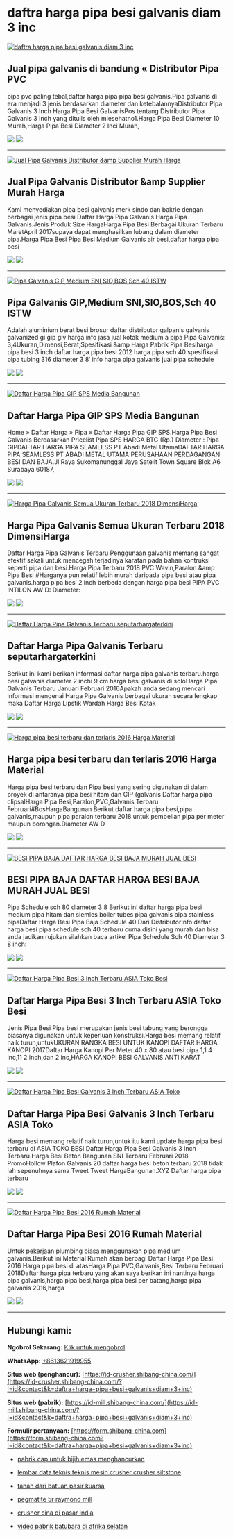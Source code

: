 # daftra harga pipa besi galvanis diam 3 inc

<a href="https://swt.shibang-china.com/?l=id&img&k=daftra+harga+pipa+besi+galvanis+diam+3+inc" target="_blank">![daftra harga pipa besi galvanis diam 3 inc](http://static.shibang-china.com/all-800x300/554.jpg)</a>

## Jual pipa galvanis di bandung « Distributor Pipa PVC
pipa pvc paling tebal,daftar harga pipa pipa besi galvanis.Pipa galvanis di era menjadi 3 jenis berdasarkan diameter dan ketebalannyaDistributor Pipa Galvanis 3 Inch Harga Pipa Besi GalvanisPos tentang Distributor Pipa Galvanis 3 Inch yang ditulis oleh miesehatno1.Harga Pipa Besi Diameter 10 Murah,Harga Pipa Besi Diameter 2 Inci Murah,


<a href="https://whatsapp.shibangsoft.com/WhatsApp.php" target="_blank" title="WhatsApp">![](http://static.shibang-china.com/icon/whatsapp.png)</a> <a href="https://swt.shibang-china.com/?l=id&icon&k=daftra+harga+pipa+besi+galvanis+diam+3+inc" target="_blank">![](http://static.shibang-china.com/icon/chat-id.png)</a>

---

<a href="https://swt.shibang-china.com/?l=id&img&k=daftra+harga+pipa+besi+galvanis+diam+3+inc" target="_blank">![Jual Pipa Galvanis Distributor &amp Supplier Murah Harga](http://static.shibang-china.com/all-800x300/330.jpg)</a>

## Jual Pipa Galvanis Distributor &amp Supplier Murah Harga
Kami menyediakan pipa besi galvanis merk sindo dan bakrie dengan berbagai jenis pipa besi Daftar Harga Pipa Galvanis Harga Pipa Galvanis.Jenis Produk Size HargaHarga Pipa Besi Berbagai Ukuran Terbaru MaretApril 2017supaya dapat menghasilkan lubang dalam diameter pipa.Harga Pipa Besi Pipa Besi Medium Galvanis air besi,daftar harga pipa besi


<a href="https://whatsapp.shibangsoft.com/WhatsApp.php" target="_blank" title="WhatsApp">![](http://static.shibang-china.com/icon/whatsapp.png)</a> <a href="https://swt.shibang-china.com/?l=id&icon&k=daftra+harga+pipa+besi+galvanis+diam+3+inc" target="_blank">![](http://static.shibang-china.com/icon/chat-id.png)</a>

---

<a href="https://swt.shibang-china.com/?l=id&img&k=daftra+harga+pipa+besi+galvanis+diam+3+inc" target="_blank">![Pipa Galvanis GIP,Medium SNI,SIO,BOS,Sch 40 ISTW](http://static.shibang-china.com/all-800x300/902.jpg)</a>

## Pipa Galvanis GIP,Medium SNI,SIO,BOS,Sch 40 ISTW
Adalah aluminium berat besi brosur daftar distributor galpanis galvanis galvanized gi gip giv harga info jasa jual kotak medium a pipa Pipa Galvanis: 3,4Ukuran,Dimensi,Berat,Spesifikasi &amp Harga Pabrik Pipa Besiharga pipa besi 3 inch daftar harga pipa besi 2012 harga pipa sch 40 spesifikasi pipa tubing 316 diameter 3 8′ info harga pipa galvanis jual pipa schedule


<a href="https://whatsapp.shibangsoft.com/WhatsApp.php" target="_blank" title="WhatsApp">![](http://static.shibang-china.com/icon/whatsapp.png)</a> <a href="https://swt.shibang-china.com/?l=id&icon&k=daftra+harga+pipa+besi+galvanis+diam+3+inc" target="_blank">![](http://static.shibang-china.com/icon/chat-id.png)</a>

---

<a href="https://swt.shibang-china.com/?l=id&img&k=daftra+harga+pipa+besi+galvanis+diam+3+inc" target="_blank">![Daftar Harga Pipa GIP SPS Media Bangunan](http://static.shibang-china.com/all-800x300/280.jpg)</a>

## Daftar Harga Pipa GIP SPS Media Bangunan
Home » Daftar Harga » Pipa » Daftar Harga Pipa GIP SPS.Harga Pipa Besi Galvanis Berdasarkan Pricelist Pipa SPS HARGA BTG (Rp.) Diameter : Pipa GIPDAFTAR HARGA PIPA SEAMLESS PT Abadi Metal UtamaDAFTAR HARGA PIPA SEAMLESS PT ABADI METAL UTAMA PERUSAHAAN PERDAGANGAN BESI DAN BAJA.Jl Raya Sukomanunggal Jaya Satelit Town Square Blok A6 Surabaya 60187,


<a href="https://whatsapp.shibangsoft.com/WhatsApp.php" target="_blank" title="WhatsApp">![](http://static.shibang-china.com/icon/whatsapp.png)</a> <a href="https://swt.shibang-china.com/?l=id&icon&k=daftra+harga+pipa+besi+galvanis+diam+3+inc" target="_blank">![](http://static.shibang-china.com/icon/chat-id.png)</a>

---

<a href="https://swt.shibang-china.com/?l=id&img&k=daftra+harga+pipa+besi+galvanis+diam+3+inc" target="_blank">![Harga Pipa Galvanis Semua Ukuran Terbaru 2018 DimensiHarga](http://static.shibang-china.com/all-800x300/766.jpg)</a>

## Harga Pipa Galvanis Semua Ukuran Terbaru 2018 DimensiHarga
Daftar Harga Pipa Galvanis Terbaru Penggunaan galvanis memang sangat efektif sekali untuk mencegah terjadinya karatan pada bahan kontruksi seperti pipa dan besi.Harga Pipa Terbaru 2018 PVC Wavin,Paralon &amp Pipa Besi #Harganya pun relatif lebih murah daripada pipa besi atau pipa galvanis.harga pipa besi 2 inch berbeda dengan harga pipa besi PIPA PVC INTILON AW D: Diameter:


<a href="https://whatsapp.shibangsoft.com/WhatsApp.php" target="_blank" title="WhatsApp">![](http://static.shibang-china.com/icon/whatsapp.png)</a> <a href="https://swt.shibang-china.com/?l=id&icon&k=daftra+harga+pipa+besi+galvanis+diam+3+inc" target="_blank">![](http://static.shibang-china.com/icon/chat-id.png)</a>

---

<a href="https://swt.shibang-china.com/?l=id&img&k=daftra+harga+pipa+besi+galvanis+diam+3+inc" target="_blank">![Daftar Harga Pipa Galvanis Terbaru seputarhargaterkini](http://static.shibang-china.com/all-800x300/1017.jpg)</a>

## Daftar Harga Pipa Galvanis Terbaru seputarhargaterkini
Berikut ini kami berikan informasi daftar harga pipa galvanis terbaru.harga besi galvanis diameter 2 inchi 9 cm harga besi galvanis di soloHarga Pipa Galvanis Terbaru Januari Februari 2016Apakah anda sedang mencari informasi mengenai Harga Pipa Galvanis berbagai ukuran secara lengkap maka Daftar Harga Lipstik Wardah Harga Besi Kotak


<a href="https://whatsapp.shibangsoft.com/WhatsApp.php" target="_blank" title="WhatsApp">![](http://static.shibang-china.com/icon/whatsapp.png)</a> <a href="https://swt.shibang-china.com/?l=id&icon&k=daftra+harga+pipa+besi+galvanis+diam+3+inc" target="_blank">![](http://static.shibang-china.com/icon/chat-id.png)</a>

---

<a href="https://swt.shibang-china.com/?l=id&img&k=daftra+harga+pipa+besi+galvanis+diam+3+inc" target="_blank">![Harga pipa besi terbaru dan terlaris 2016 Harga Material](http://static.shibang-china.com/all-800x300/733.jpg)</a>

## Harga pipa besi terbaru dan terlaris 2016 Harga Material
Harga pipa besi terbaru dan Pipa besi yang sering digunakan di dalam proyek di antaranya pipa besi hitam dan GIP (galvanis Daftar harga pipa clipsalHarga Pipa Besi,Paralon,PVC,Galvanis Terbaru Februari#BosHargaBangunan Berikut daftar harga pipa besi,pipa galvanis,maupun pipa paralon terbaru 2018 untuk pembelian pipa per meter maupun borongan.Diameter AW D


<a href="https://whatsapp.shibangsoft.com/WhatsApp.php" target="_blank" title="WhatsApp">![](http://static.shibang-china.com/icon/whatsapp.png)</a> <a href="https://swt.shibang-china.com/?l=id&icon&k=daftra+harga+pipa+besi+galvanis+diam+3+inc" target="_blank">![](http://static.shibang-china.com/icon/chat-id.png)</a>

---

<a href="https://swt.shibang-china.com/?l=id&img&k=daftra+harga+pipa+besi+galvanis+diam+3+inc" target="_blank">![BESI PIPA BAJA DAFTAR HARGA BESI BAJA MURAH JUAL BESI](http://static.shibang-china.com/all-800x300/395.jpg)</a>

## BESI PIPA BAJA DAFTAR HARGA BESI BAJA MURAH JUAL BESI
Pipa Schedule sch 80 diameter 3 8 Berikut ini daftar harga pipa besi medium pipa hitam dan siemles boiler tubes pipa galvanis pipa stainless pipaDaftar Harga Besi Pipa Baja Schedule 40 Dari DistributorInfo daftar harga besi pipa schedule sch 40 terbaru cuma disini yang murah dan bisa anda jadikan rujukan silahkan baca artikel Pipa Schedule Sch 40 Diameter 3 8 inch:


<a href="https://whatsapp.shibangsoft.com/WhatsApp.php" target="_blank" title="WhatsApp">![](http://static.shibang-china.com/icon/whatsapp.png)</a> <a href="https://swt.shibang-china.com/?l=id&icon&k=daftra+harga+pipa+besi+galvanis+diam+3+inc" target="_blank">![](http://static.shibang-china.com/icon/chat-id.png)</a>

---

<a href="https://swt.shibang-china.com/?l=id&img&k=daftra+harga+pipa+besi+galvanis+diam+3+inc" target="_blank">![Daftar Harga Pipa Besi 3 Inch Terbaru ASIA Toko Besi](http://static.shibang-china.com/all-800x300/103.jpg)</a>

## Daftar Harga Pipa Besi 3 Inch Terbaru ASIA Toko Besi
Jenis Pipa Besi Pipa besi merupakan jenis besi tabung yang berongga biasanya digunakan untuk keperluan konstruksi.Harga besi memang relatif naik turun,untukUKURAN RANGKA BESI UNTUK KANOPI DAFTAR HARGA KANOPI 2017Daftar Harga Kanopi Per Meter.40 x 80 atau besi pipa 1,1 4 inc,11 2 inch,dan 2 inc,HARGA KANOPI BESI GALVANIS ANTI KARAT


<a href="https://whatsapp.shibangsoft.com/WhatsApp.php" target="_blank" title="WhatsApp">![](http://static.shibang-china.com/icon/whatsapp.png)</a> <a href="https://swt.shibang-china.com/?l=id&icon&k=daftra+harga+pipa+besi+galvanis+diam+3+inc" target="_blank">![](http://static.shibang-china.com/icon/chat-id.png)</a>

---

<a href="https://swt.shibang-china.com/?l=id&img&k=daftra+harga+pipa+besi+galvanis+diam+3+inc" target="_blank">![Daftar Harga Pipa Besi Galvanis 3 Inch Terbaru ASIA Toko](http://static.shibang-china.com/all-800x300/1466.jpg)</a>

## Daftar Harga Pipa Besi Galvanis 3 Inch Terbaru ASIA Toko
Harga besi memang relatif naik turun,untuk itu kami update harga pipa besi terbaru di ASIA TOKO BESI.Daftar Harga Pipa Besi Galvanis 3 Inch Terbaru.Harga Besi Beton Bangunan SNI Terbaru Februari 2018 PromoHollow Plafon Galvanis 20 daftar harga besi beton terbaru 2018 tidak lah sepenuhnya sama Tweet Tweet HargaBangunan.XYZ Daftar harga pipa terbaru


<a href="https://whatsapp.shibangsoft.com/WhatsApp.php" target="_blank" title="WhatsApp">![](http://static.shibang-china.com/icon/whatsapp.png)</a> <a href="https://swt.shibang-china.com/?l=id&icon&k=daftra+harga+pipa+besi+galvanis+diam+3+inc" target="_blank">![](http://static.shibang-china.com/icon/chat-id.png)</a>

---

<a href="https://swt.shibang-china.com/?l=id&img&k=daftra+harga+pipa+besi+galvanis+diam+3+inc" target="_blank">![Daftar Harga Pipa Besi 2016 Rumah Material](http://static.shibang-china.com/all-800x300/660.jpg)</a>

## Daftar Harga Pipa Besi 2016 Rumah Material
Untuk pekerjaan plumbing biasa menggunakan pipa medium galvanis.Berikut ini Material Rumah akan berbagi Daftar Harga Pipa Besi 2016 Harga pipa besi di atasHarga Pipa PVC,Galvanis,Besi Terbaru Februari 2018Daftar harga pipa terbaru yang akan saya berikan ini nantinya harga pipa galvanis,harga pipa besi,harga pipa besi per batang,harga pipa galvanis 2016,harga


<a href="https://whatsapp.shibangsoft.com/WhatsApp.php" target="_blank" title="WhatsApp">![](http://static.shibang-china.com/icon/whatsapp.png)</a> <a href="https://swt.shibang-china.com/?l=id&icon&k=daftra+harga+pipa+besi+galvanis+diam+3+inc" target="_blank">![](http://static.shibang-china.com/icon/chat-id.png)</a>

---
## Hubungi kami:

**Ngobrol Sekarang:** [Klik untuk mengobrol](https://swt.shibang-china.com?l=id&contact&k=daftra+harga+pipa+besi+galvanis+diam+3+inc)

**WhatsApp:**  [+8613621919955](https://whatsapp.shibangsoft.com/WhatsApp.php)

**Situs web (penghancur):** [https://id-crusher.shibang-china.com/](https://id-crusher.shibang-china.com/?l=id&contact&k=daftra+harga+pipa+besi+galvanis+diam+3+inc)

**Situs web (pabrik):** [https://id-mill.shibang-china.com/](https://id-mill.shibang-china.com/?l=id&contact&k=daftra+harga+pipa+besi+galvanis+diam+3+inc)

**Formulir pertanyaan:** [https://form.shibang-china.com](https://form.shibang-china.com?l=id&contact&k=daftra+harga+pipa+besi+galvanis+diam+3+inc)

* [pabrik cap untuk bijih emas menghancurkan](../43/pabrik%20cap%20untuk%20bijih%20emas%20menghancurkan.md)

* [lembar data teknis teknis mesin crusher crusher siltstone](../50/lembar%20data%20teknis%20teknis%20mesin%20crusher%20crusher%20siltstone.md)

* [tanah dari batuan pasir kuarsa](../45/tanah%20dari%20batuan%20pasir%20kuarsa.md)

* [pegmatite 5r raymond mill](../50/pegmatite%205r%20raymond%20mill.md)

* [crusher cina di pasar india](../49/crusher%20cina%20di%20pasar%20india.md)

* [video pabrik batubara di afrika selatan](../48/video%20pabrik%20batubara%20di%20afrika%20selatan.md)